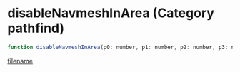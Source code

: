 # disableNavmeshInArea (Category pathfind)

```js
function disableNavmeshInArea(p0: number, p1: number, p2: number, p3: number, p4: number, p5: number, p6: number): void
```

[filename](disableNavmeshInArea_m.md ':include')